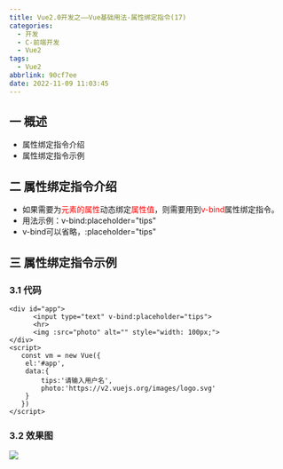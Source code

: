 ```yaml
---
title: Vue2.0开发之——Vue基础用法-属性绑定指令(17)
categories:
  - 开发
  - C-前端开发
  - Vue2
tags:
  - Vue2
abbrlink: 90cf7ee
date: 2022-11-09 11:03:45
---
```

## 一 概述

* 属性绑定指令介绍
* 属性绑定指令示例

<!--more-->

## 二 属性绑定指令介绍

* 如果需要为<font color=red>元素的属性</font>动态绑定<font color=red>属性值</font>，则需要用到<font color=red>v-bind</font>属性绑定指令。
* 用法示例：v-bind:placeholder="tips"
* v-bind可以省略，:placeholder="tips"

## 三 属性绑定指令示例

### 3.1 代码

```
<div id="app">
      <input type="text" v-bind:placeholder="tips">
      <hr>
      <img :src="photo" alt="" style="width: 100px;">
</div>
<script>
   const vm = new Vue({
    el:'#app',
    data:{
        tips:'请输入用户名',
        photo:'https://v2.vuejs.org/images/logo.svg'
    }
   })
</script>
```

### 3.2 效果图

![][1]

[1]:https://cdn.jsdelivr.net/gh/PGzxc/CDN/blog-vue/vue02-17-v-bind-view.png